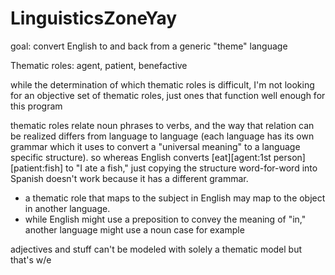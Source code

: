 # LinguisticsZoneYay

goal: convert English to and back from a generic "theme" language

Thematic roles: agent, patient, benefactive

while the determination of which thematic roles is difficult, I'm not looking for an objective set of thematic roles, just ones that function well enough for this program

thematic roles relate noun phrases to verbs, and the way that relation can be realized differs from language to language (each language has its own grammar which it uses to convert a "universal meaning" to a language specific structure). so whereas English converts [eat][agent:1st person][patient:fish] to "I ate a fish," just copying the structure word-for-word into Spanish doesn't work because it has a different grammar.
- a thematic role that maps to the subject in English may map to the object in another language.
- while English might use a preposition to convey the meaning of "in," another language might use a noun case for example

adjectives and stuff can't be modeled with solely a thematic model but that's w/e
